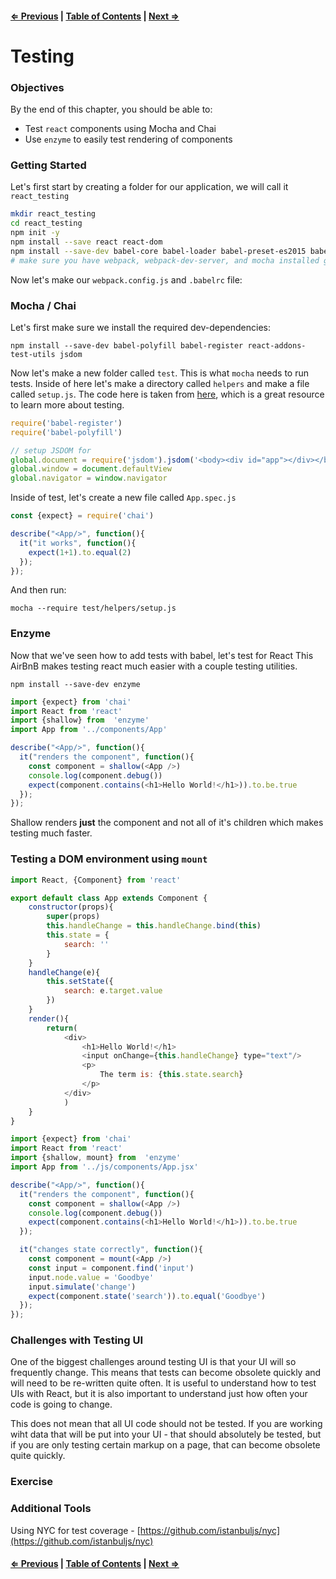 #### [⇐ Previous](./04-intermediate_react.md) | [Table of Contents](./../readme.md) | [Next ⇒](./06-backend.md)

# Testing

### Objectives

By the end of this chapter, you should be able to:

- Test `react` components using Mocha and Chai
- Use `enzyme` to easily test rendering of components

### Getting Started

Let's first start by creating a folder for our application, we will call it `react_testing`

```sh
mkdir react_testing
cd react_testing
npm init -y
npm install --save react react-dom
npm install --save-dev babel-core babel-loader babel-preset-es2015 babel-preset-react chai 
# make sure you have webpack, webpack-dev-server, and mocha installed globally
```

Now let's make our `webpack.config.js` and `.babelrc` file:

### Mocha / Chai

Let's first make sure we install the required dev-dependencies:

`npm install --save-dev babel-polyfill babel-register react-addons-test-utils jsdom`

Now let's make a new folder called `test`. This is what `mocha` needs to run tests. Inside of here let's make a directory called `helpers` and make a file called `setup.js`. The code here is taken from [here](https://github.com/kentcdodds/react-mocha-workshop/blob/master/test/helpers/setup-test-env.js), which is a great resource to learn more about testing. 

```js
require('babel-register')
require('babel-polyfill')

// setup JSDOM for 
global.document = require('jsdom').jsdom('<body><div id="app"></div></body>')
global.window = document.defaultView
global.navigator = window.navigator
```

Inside of test, let's create a new file called `App.spec.js`

```js
const {expect} = require('chai')

describe("<App/>", function(){
  it("it works", function(){
    expect(1+1).to.equal(2)
  });
});
```

And then run:

`mocha --require test/helpers/setup.js`

### Enzyme

Now that we've seen how to add tests with babel, let's test for React This AirBnB makes testing react much easier with a couple testing utilities. 

`npm install --save-dev enzyme`

```js
import {expect} from 'chai'
import React from 'react'
import {shallow} from  'enzyme'
import App from '../components/App'

describe("<App/>", function(){
  it("renders the component", function(){
    const component = shallow(<App />)
    console.log(component.debug())
    expect(component.contains(<h1>Hello World!</h1>)).to.be.true
  });
});
```

Shallow renders **just** the component and not all of it's children which makes testing much faster.

### Testing a DOM environment using `mount`

```js
import React, {Component} from 'react'

export default class App extends Component {
    constructor(props){
        super(props)
        this.handleChange = this.handleChange.bind(this)
        this.state = {
            search: ''
        }
    }
    handleChange(e){
        this.setState({
            search: e.target.value
        })
    }
    render(){
        return(
            <div>
                <h1>Hello World!</h1>
                <input onChange={this.handleChange} type="text"/>
                <p>
                    The term is: {this.state.search}
                </p>
            </div>
            )
    }
}
```

```js
import {expect} from 'chai'
import React from 'react'
import {shallow, mount} from  'enzyme'
import App from '../js/components/App.jsx'

describe("<App/>", function(){
  it("renders the component", function(){
    const component = shallow(<App />)
    console.log(component.debug())
    expect(component.contains(<h1>Hello World!</h1>)).to.be.true
  });

  it("changes state correctly", function(){
    const component = mount(<App />)
    const input = component.find('input')
    input.node.value = 'Goodbye'
    input.simulate('change')
    expect(component.state('search')).to.equal('Goodbye')
  });
});

```

### Challenges with Testing UI

One of the biggest challenges around testing UI is that your UI will so frequently change. This means that tests can become obsolete quickly and will need to be re-written quite often. It is useful to understand how to test UIs with React, but it is also important to understand just how often your code is going to change. 

This does not mean that all UI code should not be tested. If you are working wiht data that will be put into your UI - that should absolutely be tested, but if you are only testing certain markup on a page, that can become obsolete quite quickly.

### Exercise

### Additional Tools

Using NYC for test coverage - [https://github.com/istanbuljs/nyc](https://github.com/istanbuljs/nyc)

#### [⇐ Previous](./04-intermediate_react.md) | [Table of Contents](./../readme.md) | [Next ⇒](./06-backend.md)